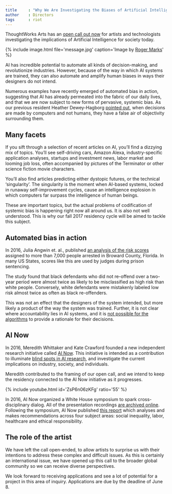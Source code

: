 ```yaml
---
title     : "Why We Are Investigating the Biases of Artificial Intelligence"
author    : Directors
tags      : riot
---
```


ThoughtWorks Arts has an [open call out now](https://thoughtworksarts.io/open-call/2017-implications-of-ai/) for artists and technologists investigating the implications of Artificial Intelligence for society today.

{% include image.html file='message.jpg'
   caption='Image by [Roger Marks](https://www.flickr.com/photos/rpmarks/32144425053/)' %}

AI has incredible potential to automate all kinds of decision-making, and revolutionize industries. However, because of the way in which AI systems are trained, they can also automate and amplify human biases in ways their designers do not intend.

<!--excerpt-ends-->

Numerous examples have recently emerged of automated bias in action, suggesting that AI has already permeated into the fabric of our daily lives, and that we are now subject to new forms of pervasive, systemic bias. As our previous resident Heather Dewey-Hagborg [pointed out](https://thenewinquiry.com/sci-fi-crime-drama-with-a-strong-black-lead/), when decisions are made by computers and not humans, they have a false air of objectivity surrounding them.

## Many facets

If you sift through a selection of recent articles on AI, you’ll find a dizzying mix of topics. You’ll see self-driving cars, Amazon Alexa, industry-specific application analyses, startups and investment news, labor market and looming job loss, often accompanied by pictures of the Terminator or other science fiction movie characters.

You’ll also find articles predicting either dystopic futures, or the technical ‘singularity’. The singularity is the moment when AI-based systems, locked in runaway self-improvement cycles, cause an intelligence explosion in which computers far surpass the intelligence of human beings.

These are important topics, but the actual problems of codification of systemic bias is happening right now all around us. It is also not well understood. This is why our fall 2017 residency cycle will be aimed to tackle this subject.

## Automated bias in action

In 2016, Julia Angwin et. al., published [an analysis of the risk scores](https://www.propublica.org/article/machine-bias-risk-assessments-in-criminal-sentencing) assigned to more than 7,000 people arrested in Broward County, Florida. In many US States, scores like this are used by judges during prison sentencing.

The study found that black defendants who did not re-offend over a two-year period were almost twice as likely to be misclassified as high risk than white people. Conversely, white defendants were mistakenly labeled low risk almost twice as often as black re-offenders.

This was not an effect that the designers of the system intended, but more likely a product of the way the system was trained. Further, it is not clear where accountability lies in AI systems, and it is [not possible for the algorithms](https://www.technologyreview.com/s/604087/the-dark-secret-at-the-heart-of-ai/) to provide a rationale for their decisions.

## AI Now

In 2016, Meredith Whittaker and Kate Crawford founded a new independent research initiative called [AI Now](https://artificialintelligencenow.com/). This initiative is intended as a contribution to illuminate [blind spots in AI research](http://www.nature.com/news/there-is-a-blind-spot-in-ai-research-1.20805), and investigate the current implications on industry, society, and individuals.

Meredith contributed to the framing of our open call, and we intend to keep the residency connected to the AI Now initiative as it progresses.

{% include youtube.html id='ZsP6n06zKFg' ratio='55' %}

In 2016, AI Now organized a White House symposium to spark cross-disciplinary dialog. All of the presentation recordings [are archived online](https://www.youtube.com/playlist?list=PLsHf1QGJz7usWgjBKoZIoJrYugNWSDQDK). Following the symposium, AI Now published [this report](https://artificialintelligencenow.com/media/documents/AINowSummaryReport_3_RpmwKHu.pdf) which analyses and makes recommendations across four subject areas: social inequality, labor, healthcare and ethical responsibility.

## The role of the artist

We have left the call open-ended, to allow artists to surprise us with their intentions to address these complex and difficult issues. As this is certainly an international issue, we have opened up this call to the broader global community so we can receive diverse perspectives.

We look forward to receiving applications and see a lot of potential for a project in this area of inquiry. Applications are due by the deadline of June 8.